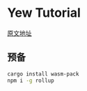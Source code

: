 # Yew Tutorial

[原文地址](https://github.com/davidedelpapa/yew-tutorial)

## 预备

```sh
cargo install wasm-pack
npm i -g rollup
```
